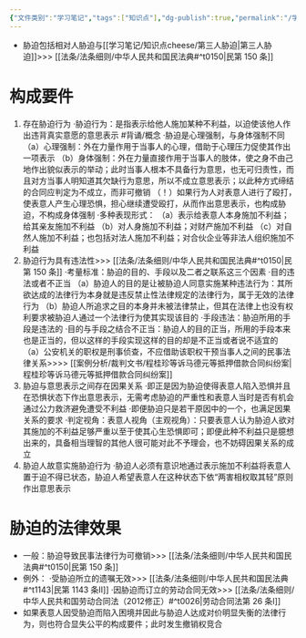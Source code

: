 ```yaml
---
{"文件类别":"学习笔记","tags":["知识点"],"dg-publish":true,"permalink":"/学习笔记/知识点cheese/胁迫/","dgPassFrontmatter":true}
---
```


- 胁迫包括相对人胁迫与[[学习笔记/知识点cheese/第三人胁迫\|第三人胁迫]]>>> [[法条/法条细则/中华人民共和国民法典#^t0150\|民第 150 条]]
# 构成要件
1. 存在胁迫行为
·胁迫行为：是指表示给他人施加某种不利益，以迫使该他人作出违背真实意愿的意思表示 #背诵/概念 
·胁迫是心理强制，与身体强制不同
（a）心理强制：外在力量作用于当事人的心理，借助于心理压力促使其作出一项表示
（b）身体强制：外在力量直接作用于当事人的肢体，使之身不由己地作出貌似表示的举动；此时当事人根本不具备行为意思，也无可归责性，而且对方当事人明知道其欠缺行为意思，所以不成立意思表示；以此种方式缔结的合同应判定为不成立，而非可撤销
（！）如果行为人对表意人进行了殴打，使表意人产生心理恐惧，担心继续遭受殴打，从而作出意思表示，也构成胁迫，不构成身体强制
·多种表现形式：
（a）表示给表意人本身施加不利益；给其亲友施加不利益
（b）对人身施加不利益；对财产施加不利益
（c）对自然人施加不利益；也包括对法人施加不利益；对合伙企业等非法人组织施加不利益
2. 胁迫行为具有违法性>>> [[法条/法条细则/中华人民共和国民法典#^t0150\|民第 150 条]]
·考量标准：胁迫的目的、手段以及二者之联系这三个因素
·目的违法或者不正当
（a）胁迫人的目的是让被胁迫人同意实施某种违法行为：其所欲达成的法律行为本身就是违反禁止性法律规定的法律行为，属于无效的法律行为
（b）胁迫人所追求之目的本身并未被法律禁止，但其在法律上也没有权利要求被胁迫人通过一个法律行为使其实现该目的
·手段违法：胁迫所用的手段是违法的
·目的与手段之结合不正当：胁迫人的目的正当，所用的手段本来也是正当的，但以这样的手段实现这样的目的却是不正当或者说不适宜的
（a）公安机关的职权是刑事侦查，不应借助该职权干预当事人之间的民事法律关系>>>> [[案例分析/裁判文书/程桂珍等诉马德元等抵押借款合同纠纷案\|程桂珍等诉马德元等抵押借款合同纠纷案]]
3. 胁迫与意思表示之间存在因果关系
·即正是因为胁迫使得表意人陷入恐惧并且在恐惧状态下作出意思表示，无需考虑胁迫的严重性和表意人当时是否有机会通过公力救济避免遭受不利益
·即便胁迫只是若干原因中的一个，也满足因果关系的要求
·判定视角：表意人视角（主观视角）：只要表意人认为胁迫人欲对其施加的不利益足够严重以至于使其心生恐惧即可；即便此种不利益只是臆想出来的，具备相当理智的其他人很可能对此不予理会，也不妨碍因果关系的成立
4. 胁迫人故意实施胁迫行为
·胁迫人必须有意识地通过表示施加不利益将表意人置于迫不得已状态，胁迫人希望表意人在这种状态下依“两害相权取其轻”原则作出意思表示
# 胁迫的法律效果
- 一般：胁迫导致民事法律行为可撤销>>> [[法条/法条细则/中华人民共和国民法典#^t0150\|民第 150 条]]
- 例外：
·受胁迫所立的遗嘱无效>>> [[法条/法条细则/中华人民共和国民法典#^t1143\|民第 1143 条Ⅱ]]
·因胁迫而订立的劳动合同无效>>> [[法条/法条细则/中华人民共和国劳动合同法（2012修正）#^t0026\|劳动合同法第 26 条Ⅰ]]
- 如果表意人因受胁迫而陷入困境并因此与胁迫人达成对价明显失衡的法律行为，则也符合显失公平的构成要件；此时发生撤销权竞合
